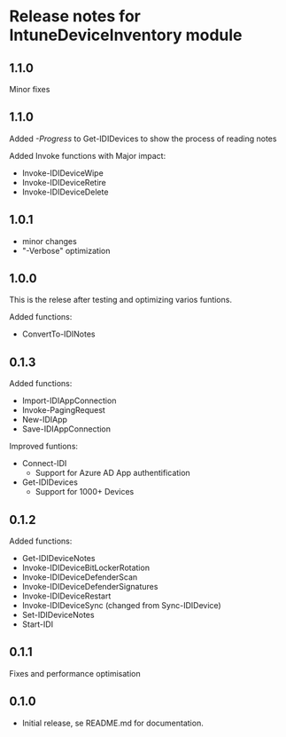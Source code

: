 # Release notes for IntuneDeviceInventory module
## 1.1.0
Minor fixes

## 1.1.0
Added *-Progress* to Get-IDIDevices to show the process of reading notes

Added Invoke functions with Major impact:
- Invoke-IDIDeviceWipe
- Invoke-IDIDeviceRetire
- Invoke-IDIDeviceDelete

## 1.0.1
- minor changes
- "-Verbose" optimization

## 1.0.0
This is the relese after testing and optimizing varios funtions. 

Added functions:
- ConvertTo-IDINotes

## 0.1.3
Added functions:
- Import-IDIAppConnection
- Invoke-PagingRequest
- New-IDIApp
- Save-IDIAppConnection

Improved funtions:
- Connect-IDI 
    - Support for Azure AD App authentification
- Get-IDIDevices
    - Support for 1000+ Devices

## 0.1.2
Added functions:
- Get-IDIDeviceNotes
- Invoke-IDIDeviceBitLockerRotation
- Invoke-IDIDeviceDefenderScan
- Invoke-IDIDeviceDefenderSignatures
- Invoke-IDIDeviceRestart
- Invoke-IDIDeviceSync (changed from Sync-IDIDevice)
- Set-IDIDeviceNotes
- Start-IDI

## 0.1.1
Fixes and performance optimisation

## 0.1.0
- Initial release, se README.md for documentation.